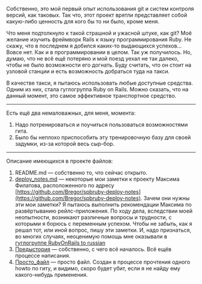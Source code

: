 Собственно, это мой первый опыт использования git и систем контроля версий,
как таковых. Так что, этот проект врятли представляет собой какую-либо ценность
для кого бы то ни было, кроме меня.

Что меня подтолкнуло к такой страшной и ужасной штуке, как git? Моё желание
изучить фреймворк Rails к языку программирования Ruby. Не скажу, что в последнем
я добился каких-то выдающихся успехов… Вовсе нет. Как и в программировании
в целом. Так уж получилось. Но, думаю, что не всё ещё потеряно и мой поезд уехал
не так далеко, чтобы не было возможности его догнать. Буду считать, что он стоит
на узловой станции и есть возможность добраться туда на такси.

В качестве такси, я пытаюсь использовать любые доступные средства. Одним из
них, стала гуглогруппа Ruby on Rails. Можно сказать, что на данный момент, это
самое эффективное транспортное средство.

* * *

Есть ещё два немаловажных, для меня, момента:

1.  Надо потренироваться и поучиться пользоваться возможностями гита.
2.  Было бы неплохо приспособить эту тренировочную базу для своей задумки,
    из-за которой весь сыр-бор.

* * *

Описание имеющихся в проекте файлов:

1.  README.md — собственно то, что сейчас открыто.
2.  [deploy\_notes.md](https://github.com/yart/just_project/blob/master/deploy_notes.md) — некоторые мои заметки к проекту Максима Филатова, 
    расположенного по адресу [https://github.com/Bregor/spbruby-deploy-notes](https://github.com/Bregor/spbruby-deploy-notes).
    Зачем они нужны эти мои заметки? Я пытаюсь выполнить рекомендации Максима по
    развёртыванию рейлс-приложения. По ходу дела, вследствии моей неопытности, 
    возникают различные вопросы и трудности, с которыми я борюсь с переменным 
    успехом. Чтобы не забыть, как я решал тот, или иной вопрос, пишу эти заметки.
    И, надо признаться, во многих случаях, неоценимую помощь мне оказывали в 
    [гуглогруппе RubyOnRails to russian](https://groups.google.com/group/ror2ru?hl=ru) 
3.  [Предыстория](https://github.com/yart/just_project/blob/master/Предыстория) — собственно, с чего всё началось. Всё ещёв процессе написания.
4.  [Просто\_файл](https://github.com/yart/just_project/blob/master/Просто_файл) — просто файл. Создан в процессе прочтения одного howto по
    гиту, и видимо, скоро будет убит, если я не найду ему какого-нибудь
    применения.

